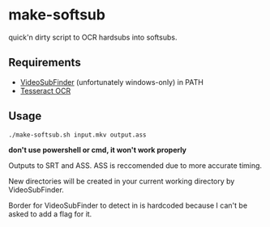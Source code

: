 # make-softsub
quick'n dirty script to OCR hardsubs into softsubs.

## Requirements

* [VideoSubFinder](https://sourceforge.net/projects/videosubfinder/) (unfortunately windows-only) in PATH
* [Tesseract OCR](https://github.com/tesseract-ocr/tesseract/)

## Usage

`./make-softsub.sh input.mkv output.ass`

**don't use powershell or cmd, it won't work properly**

Outputs to SRT and ASS.
ASS is reccomended due to more accurate timing.

New directories will be created in your current working directory by VideoSubFinder.

Border for VideoSubFinder to detect in is hardcoded because I can't be asked to add a flag for it.
